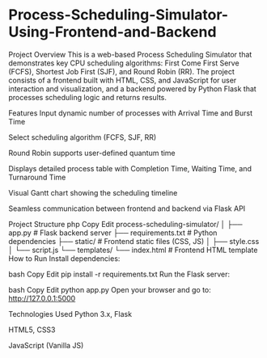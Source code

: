 # Process-Scheduling-Simulator-Using-Frontend-and-Backend
Project Overview
This is a web-based Process Scheduling Simulator that demonstrates key CPU scheduling algorithms: First Come First Serve (FCFS), Shortest Job First (SJF), and Round Robin (RR). The project consists of a frontend built with HTML, CSS, and JavaScript for user interaction and visualization, and a backend powered by Python Flask that processes scheduling logic and returns results.

Features
Input dynamic number of processes with Arrival Time and Burst Time

Select scheduling algorithm (FCFS, SJF, RR)

Round Robin supports user-defined quantum time

Displays detailed process table with Completion Time, Waiting Time, and Turnaround Time

Visual Gantt chart showing the scheduling timeline

Seamless communication between frontend and backend via Flask API

Project Structure
php
Copy
Edit
process-scheduling-simulator/
│
├── app.py                 # Flask backend server
├── requirements.txt       # Python dependencies
├── static/                # Frontend static files (CSS, JS)
│   ├── style.css
│   └── script.js
└── templates/
    └── index.html         # Frontend HTML template
How to Run
Install dependencies:

bash
Copy
Edit
pip install -r requirements.txt
Run the Flask server:

bash
Copy
Edit
python app.py
Open your browser and go to:
http://127.0.0.1:5000



Technologies Used
Python 3.x, Flask

HTML5, CSS3

JavaScript (Vanilla JS)
